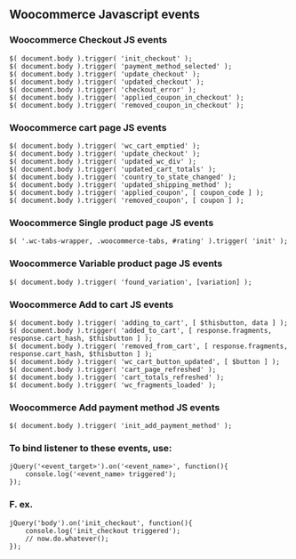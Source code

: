 ## Woocommerce Javascript events

### Woocommerce Checkout JS events
```
$( document.body ).trigger( 'init_checkout' );
$( document.body ).trigger( 'payment_method_selected' );
$( document.body ).trigger( 'update_checkout' );
$( document.body ).trigger( 'updated_checkout' );
$( document.body ).trigger( 'checkout_error' );
$( document.body ).trigger( 'applied_coupon_in_checkout' );
$( document.body ).trigger( 'removed_coupon_in_checkout' );
```

### Woocommerce cart page JS events
```
$( document.body ).trigger( 'wc_cart_emptied' );
$( document.body ).trigger( 'update_checkout' );
$( document.body ).trigger( 'updated_wc_div' );
$( document.body ).trigger( 'updated_cart_totals' );
$( document.body ).trigger( 'country_to_state_changed' );
$( document.body ).trigger( 'updated_shipping_method' );
$( document.body ).trigger( 'applied_coupon', [ coupon_code ] );
$( document.body ).trigger( 'removed_coupon', [ coupon ] );
```

### Woocommerce Single product page JS events
```
$( '.wc-tabs-wrapper, .woocommerce-tabs, #rating' ).trigger( 'init' );
```

### Woocommerce Variable product page JS events
```
$( document.body ).trigger( 'found_variation', [variation] );
```

### Woocommerce Add to cart JS events
```
$( document.body ).trigger( 'adding_to_cart', [ $thisbutton, data ] );
$( document.body ).trigger( 'added_to_cart', [ response.fragments, response.cart_hash, $thisbutton ] );
$( document.body ).trigger( 'removed_from_cart', [ response.fragments, response.cart_hash, $thisbutton ] );
$( document.body ).trigger( 'wc_cart_button_updated', [ $button ] );
$( document.body ).trigger( 'cart_page_refreshed' );
$( document.body ).trigger( 'cart_totals_refreshed' );
$( document.body ).trigger( 'wc_fragments_loaded' );
```

### Woocommerce Add payment method JS events
```
$( document.body ).trigger( 'init_add_payment_method' );
```

### To bind listener to these events, use:
```
jQuery('<event_target>').on('<event_name>', function(){
    console.log('<event_name> triggered');
});
```

### F. ex.
```
jQuery('body').on('init_checkout', function(){
    console.log('init_checkout triggered');
    // now.do.whatever();
});
```
